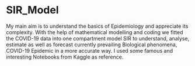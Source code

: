 # SIR_Model
My main aim is to understand the basics of Epidemiology and appreciate its complexity. With the help of mathematical modelling and coding we fitted the COVID-19 data into one compartment model SIR to understand, analyse, estimate as well as forecast currently prevailing Biological phenomena, COVID-19 Epidemic in a more accurate way. I used some famous and interesting Notebooks from Kaggle as reference.

